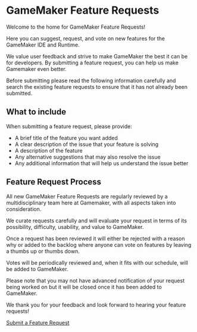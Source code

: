 # GameMaker Feature Requests
 
Welcome to the home for GameMaker Feature Requests! 

Here you can suggest, request, and vote on new features for the GameMaker IDE and Runtime. 

We value user feedback and strive to make GameMaker the best it can be for developers. By submitting a feature request, you can help us make Gamemaker even better. 

Before submitting please read the following information carefully and search the existing feature requests to ensure that it has not already been submitted. 

## What to include 

When submitting a feature request, please provide:
* A brief title of the feature you want added 
* A clear description of the issue that your feature is solving
* A description of the feature
* Any alternative suggestions that may also resolve the issue
* Any additional information that will help us understand the issue better

## Feature Request Process 

All new GameMaker Feature Requests are regularly reviewed by a multidisciplinary team here at Gamemaker, with all aspects taken into consideration.

We curate requests carefully and will evaluate your request in terms of its possibility, difficulty, usability, and value to GameMaker.

Once a request has been reviewed it will either be rejected with a reason why or added to the backlog where anyone can vote on features by leaving a thumbs up or thumbs down.

Votes will be periodically reviewed and, when it fits with our schedule, will be added to GameMaker.

Please note that you may not have advanced notification of your request being worked on but it will be closed once it has been added to GameMaker.


We thank you for your feedback and look forward to hearing your feature requests!

[Submit a Feature Request](https://github.com/YoYoGames/GameMaker-Feature-Requests/issues/new/choose)
